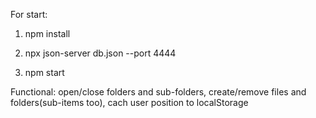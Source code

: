 For start:


1) npm install

2) npx json-server db.json --port 4444

3) npm start


Functional: open/close folders and sub-folders, create/remove files and folders(sub-items too), cach user position to localStorage